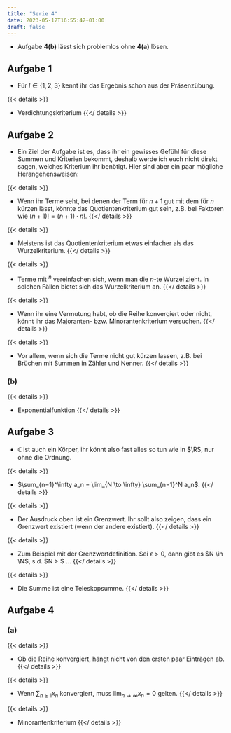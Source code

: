 ```yaml
---
title: "Serie 4"
date: 2023-05-12T16:55:42+01:00
draft: false
---
```


- Aufgabe **4(b)** lässt sich problemlos ohne **4(a)** lösen.

## Aufgabe 1

- Für $l \in \{1,2,3\}$ kennt ihr das Ergebnis schon aus der Präsenzübung.

{{< details >}}
- Verdichtungskriterium
{{</ details >}}

## Aufgabe 2

- Ein Ziel der Aufgabe ist es, dass ihr ein gewisses Gefühl für diese Summen und Kriterien bekommt, deshalb werde ich euch nicht direkt sagen, welches Kriterium ihr benötigt. Hier sind aber ein paar mögliche Herangehensweisen:

{{< details >}}
- Wenn ihr Terme seht, bei denen der Term für $n+1$ gut mit dem für $n$ kürzen lässt, könnte das Quotientenkriterium gut sein, z.B. bei Faktoren wie $(n+1)! = (n+1) \cdot n!$.
{{</ details >}}

{{< details >}}
- Meistens ist das Quotientenkriterium etwas einfacher als das Wurzelkriterium.
{{</ details >}}

{{< details >}}
- Terme mit $^n$ vereinfachen sich, wenn man die $n$-te Wurzel zieht. In solchen Fällen bietet sich das Wurzelkriterium an.
{{</ details >}}

{{< details >}}
- Wenn ihr eine Vermutung habt, ob die Reihe konvergiert oder nicht, könnt ihr das Majoranten- bzw. Minorantenkriterium versuchen.
{{</ details >}}

{{< details >}}
- Vor allem, wenn sich die Terme nicht gut kürzen lassen, z.B. bei Brüchen mit Summen in Zähler und Nenner.
{{</ details >}}

### (b)

{{< details >}}
- Exponentialfunktion
{{</ details >}}

## Aufgabe 3

- $\mathbb C$ ist auch ein Körper, ihr könnt also fast alles so tun wie in $\R$, nur ohne die Ordnung.

{{< details >}}
- $\sum_{n=1}^\infty a_n = \lim_{N \to \infty} \sum_{n=1}^N a_n$.
{{</ details >}}

{{< details >}}
- Der Ausdruck oben ist ein Grenzwert. Ihr sollt also zeigen, dass ein Grenzwert existiert (wenn der andere existiert).
{{</ details >}}

{{< details >}}
- Zum Beispiel mit der Grenzwertdefinition. Sei $\epsilon > 0$, dann gibt es $N \in \N$, s.d. $N > $ ...
{{</ details >}}

{{< details >}}
- Die Summe ist eine Teleskopsumme.
{{</ details >}}

## Aufgabe 4

### (a)

{{< details >}}
- Ob die Reihe konvergiert, hängt nicht von den ersten paar Einträgen ab.
{{</ details >}}

{{< details >}}
- Wenn $\sum_{n \geq 1} x_n$ konvergiert, muss $\lim_{n\to\infty} x_n = 0$ gelten.
{{</ details >}}

{{< details >}}
- Minorantenkriterium
{{</ details >}}
